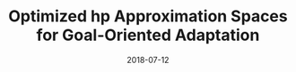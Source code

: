 ---
title: "Optimized hp Approximation Spaces for Goal-Oriented Adaptation"
collection: talks
type: "Talk"
permalink: /talks/2018-Optimized-hp-Approximation-Spaces-for-Goal-Oriented-Adaptation
date: 2018-07-12
venue: 'International Conference On Spectral and High Order Methods (ICOSAHOM) 2018, Co-organized minisymposia: Mesh Adaptation and Error Estimation for High-Order Methods'
location: "London, United Kingdom"
---